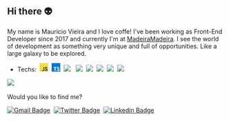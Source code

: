 ## Hi there 👽

My name is Mauricio Vieira and I love coffe! I've been working as Front-End Developer since 2017 and currently I'm  at [MadeiraMadeira](https://www.madeiramadeira.com.br/). 
I see the world of development as something very unique and full of opportunities. Like a large galaxy to be explored.

 - Techs: &nbsp;<img height="20" src="https://raw.githubusercontent.com/github/explore/80688e429a7d4ef2fca1e82350fe8e3517d3494d/topics/javascript/javascript.png"/>&nbsp; <img height="20" src="https://raw.githubusercontent.com/github/explore/80688e429a7d4ef2fca1e82350fe8e3517d3494d/topics/typescript/typescript.png"/> &nbsp;<img height="20" src="https://res.cloudinary.com/dg5pzm35l/image/upload/v1595622967/nodejs-plain_dmu8vj.svg"/> &nbsp;
<img height="20" src="https://res.cloudinary.com/dg5pzm35l/image/upload/v1595623647/react-original_omi6z9.svg"/> &nbsp;<img height="20" src="https://res.cloudinary.com/dg5pzm35l/image/upload/v1595622964/react-native-1_ttdkgv.png"/>&nbsp; <img height="20" src="https://res.cloudinary.com/dg5pzm35l/image/upload/v1595623121/redux-original_sziywo.svg"/>&nbsp;
<img height="20" src="https://res.cloudinary.com/dg5pzm35l/image/upload/v1595623071/vuejs-original_dz4rl6.svg"/>&nbsp;
<img height="20" src="https://res.cloudinary.com/dg5pzm35l/image/upload/v1595622944/sass-original_zvr2lz.svg"/>&nbsp;
<img height="20" src="https://res.cloudinary.com/dg5pzm35l/image/upload/v1595623139/amazonwebservices-original_gpx5p5.svg"/>

Would you like to find me?

[![Gmail Badge](https://img.shields.io/badge/-Gmail-c14438?style=flat-square&logo=Gmail&logoColor=white&link=mailto:mauriciorenanvs@gmail.com)](mailto:mauriciorenanvs@gmail.com)&nbsp;&nbsp;[![Twitter Badge](https://img.shields.io/badge/-Twitter-1ca0f1?style=flat-square&labelColor=1ca0f1&logo=twitter&logoColor=white&link=https://twitter.com/mauriciovvieira)](https://twitter.com/mauriciovvieira)&nbsp;&nbsp;[![Linkedin Badge](https://img.shields.io/badge/-LinkedIn-blue?style=flat-square&logo=Linkedin&logoColor=white&link=https://www.linkedin.com/in/vieira-mauricio)](https://www.linkedin.com/in/vieira-mauricio)